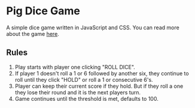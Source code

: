 # Pig Dice Game
A simple dice game written in JavaScript and CSS. You can read more about the game [here](https://en.wikipedia.org/wiki/Pig_(dice_game)).

## Rules
1. Play starts with player one clicking "ROLL DICE".
1. If player 1 doesn't roll a 1 or 6 followed by another six, they continue to roll until they click "HOLD" or roll a 1 or consecutive 6's.
1. Player can keep their current score if they hold. But if they roll a one they lose their round and it is the next players turn.
1. Game continues until the threshold is met, defaults to 100.

